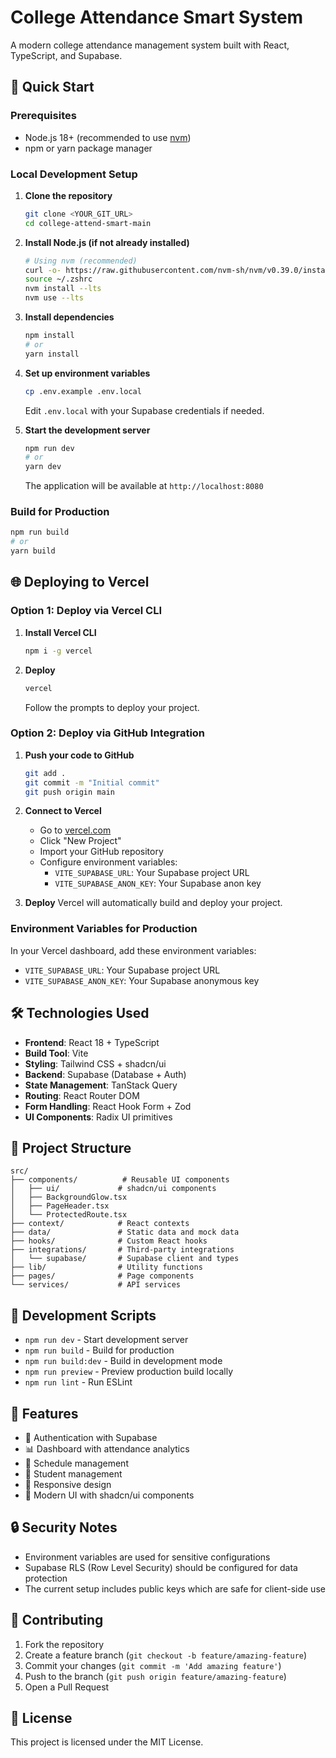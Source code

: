 # College Attendance Smart System

A modern college attendance management system built with React, TypeScript, and Supabase.

## 🚀 Quick Start

### Prerequisites

- Node.js 18+ (recommended to use [nvm](https://github.com/nvm-sh/nvm))
- npm or yarn package manager

### Local Development Setup

1. **Clone the repository**
   ```bash
   git clone <YOUR_GIT_URL>
   cd college-attend-smart-main
   ```

2. **Install Node.js (if not already installed)**
   ```bash
   # Using nvm (recommended)
   curl -o- https://raw.githubusercontent.com/nvm-sh/nvm/v0.39.0/install.sh | bash
   source ~/.zshrc
   nvm install --lts
   nvm use --lts
   ```

3. **Install dependencies**
   ```bash
   npm install
   # or
   yarn install
   ```

4. **Set up environment variables**
   ```bash
   cp .env.example .env.local
   ```
   Edit `.env.local` with your Supabase credentials if needed.

5. **Start the development server**
   ```bash
   npm run dev
   # or
   yarn dev
   ```

   The application will be available at `http://localhost:8080`

### Build for Production

```bash
npm run build
# or
yarn build
```

## 🌐 Deploying to Vercel

### Option 1: Deploy via Vercel CLI

1. **Install Vercel CLI**
   ```bash
   npm i -g vercel
   ```

2. **Deploy**
   ```bash
   vercel
   ```
   Follow the prompts to deploy your project.

### Option 2: Deploy via GitHub Integration

1. **Push your code to GitHub**
   ```bash
   git add .
   git commit -m "Initial commit"
   git push origin main
   ```

2. **Connect to Vercel**
   - Go to [vercel.com](https://vercel.com)
   - Click "New Project"
   - Import your GitHub repository
   - Configure environment variables:
     - `VITE_SUPABASE_URL`: Your Supabase project URL
     - `VITE_SUPABASE_ANON_KEY`: Your Supabase anon key

3. **Deploy**
   Vercel will automatically build and deploy your project.

### Environment Variables for Production

In your Vercel dashboard, add these environment variables:

- `VITE_SUPABASE_URL`: Your Supabase project URL
- `VITE_SUPABASE_ANON_KEY`: Your Supabase anonymous key

## 🛠️ Technologies Used

- **Frontend**: React 18 + TypeScript
- **Build Tool**: Vite
- **Styling**: Tailwind CSS + shadcn/ui
- **Backend**: Supabase (Database + Auth)
- **State Management**: TanStack Query
- **Routing**: React Router DOM
- **Form Handling**: React Hook Form + Zod
- **UI Components**: Radix UI primitives

## 📁 Project Structure

```
src/
├── components/          # Reusable UI components
│   ├── ui/             # shadcn/ui components
│   ├── BackgroundGlow.tsx
│   ├── PageHeader.tsx
│   └── ProtectedRoute.tsx
├── context/            # React contexts
├── data/               # Static data and mock data
├── hooks/              # Custom React hooks
├── integrations/       # Third-party integrations
│   └── supabase/       # Supabase client and types
├── lib/                # Utility functions
├── pages/              # Page components
└── services/           # API services
```

## 🔧 Development Scripts

- `npm run dev` - Start development server
- `npm run build` - Build for production
- `npm run build:dev` - Build in development mode
- `npm run preview` - Preview production build locally
- `npm run lint` - Run ESLint

## 📝 Features

- 🔐 Authentication with Supabase
- 📊 Dashboard with attendance analytics
- 📅 Schedule management
- 👥 Student management
- 📱 Responsive design
- 🎨 Modern UI with shadcn/ui components

## 🔒 Security Notes

- Environment variables are used for sensitive configurations
- Supabase RLS (Row Level Security) should be configured for data protection
- The current setup includes public keys which are safe for client-side use

## 🤝 Contributing

1. Fork the repository
2. Create a feature branch (`git checkout -b feature/amazing-feature`)
3. Commit your changes (`git commit -m 'Add amazing feature'`)
4. Push to the branch (`git push origin feature/amazing-feature`)
5. Open a Pull Request

## 📄 License

This project is licensed under the MIT License.
